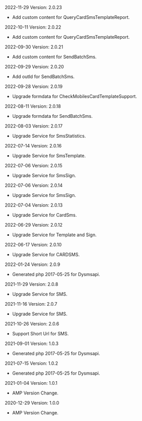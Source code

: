2022-11-29 Version: 2.0.23
- Add custom content for QueryCardSmsTemplateReport.

2022-10-11 Version: 2.0.22
- Add custom content for QueryCardSmsTemplateReport.

2022-09-30 Version: 2.0.21
- Add custom content for SendBatchSms.

2022-09-29 Version: 2.0.20
- Add outId for SendBatchSms.

2022-09-28 Version: 2.0.19
- Upgrade formdata for CheckMobilesCardTemplateSupport.

2022-08-11 Version: 2.0.18
- Upgrade formdata for SendBatchSms.

2022-08-03 Version: 2.0.17
- Upgrade Service for SmsStatistics.

2022-07-14 Version: 2.0.16
- Upgrade Service for SmsTemplate.

2022-07-06 Version: 2.0.15
- Upgrade Service for SmsSign.

2022-07-06 Version: 2.0.14
- Upgrade Service for SmsSign.

2022-07-04 Version: 2.0.13
- Upgrade Service for CardSms.

2022-06-29 Version: 2.0.12
- Upgrade Service for Template and Sign.

2022-06-17 Version: 2.0.10
- Upgrade Service for CARDSMS.

2022-01-24 Version: 2.0.9
- Generated php 2017-05-25 for Dysmsapi.

2021-11-29 Version: 2.0.8
- Upgrade Service for SMS.

2021-11-16 Version: 2.0.7
- Upgrade Service for SMS.

2021-10-26 Version: 2.0.6
- Support Short Url for SMS.

2021-09-01 Version: 1.0.3
- Generated php 2017-05-25 for Dysmsapi.

2021-07-15 Version: 1.0.2
- Generated php 2017-05-25 for Dysmsapi.

2021-01-04 Version: 1.0.1
- AMP Version Change.

2020-12-29 Version: 1.0.0
- AMP Version Change.

